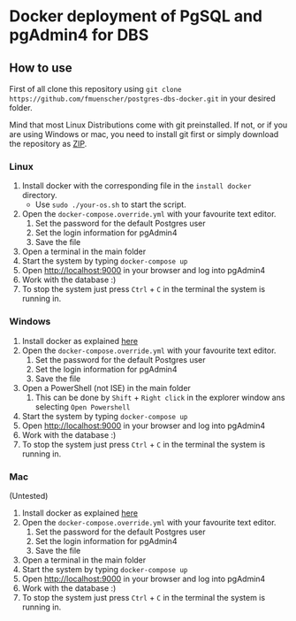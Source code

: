 # Docker deployment of PgSQL and pgAdmin4 for DBS

## How to use

First of all clone this repository using `git clone https://github.com/fmuenscher/postgres-dbs-docker.git` in your desired folder.

Mind that most Linux Distributions come with git preinstalled. If not, or if you are using Windows or mac, you need to install git first or simply download the repository as [ZIP](https://github.com/fmuenscher/postgres-dbs-docker/archive/master.zip).

### Linux

1. Install docker with the corresponding file in the `install docker` directory.
	* Use `sudo ./your-os.sh` to start the script.
1. Open the `docker-compose.override.yml` with your favourite text editor.
	1. Set the password for the default Postgres user
	1. Set the login information for pgAdmin4
	1. Save the file
1. Open a terminal in the main folder
1. Start the system by typing `docker-compose up`
1. Open [http://localhost:9000](http://localhost:9000) in your browser and log into pgAdmin4
1. Work with the database :)
1. To stop the system just press `Ctrl` + `C` in the terminal the system is running in.

### Windows

1. Install docker as explained [here](https://docs.docker.com/docker-for-windows/install/)
1. Open the `docker-compose.override.yml` with your favourite text editor.
	1. Set the password for the default Postgres user
	1. Set the login information for pgAdmin4
	1. Save the file
1. Open a PowerShell (not ISE) in the main folder
	1. This can be done by `Shift` + `Right click` in the explorer window ans selecting `Open Powershell`
1. Start the system by typing `docker-compose up`
1. Open [http://localhost:9000](http://localhost:9000) in your browser and log into pgAdmin4
1. Work with the database :)
1. To stop the system just press `Ctrl` + `C` in the terminal the system is running in.

### Mac

(Untested)

1. Install docker as explained [here](https://docs.docker.com/docker-for-mac/install/)
1. Open the `docker-compose.override.yml` with your favourite text editor.
	1. Set the password for the default Postgres user
	1. Set the login information for pgAdmin4
	1. Save the file
1. Open a terminal in the main folder
1. Start the system by typing `docker-compose up`
1. Open [http://localhost:9000](http://localhost:9000) in your browser and log into pgAdmin4
1. Work with the database :)
1. To stop the system just press `Ctrl` + `C` in the terminal the system is running in.
